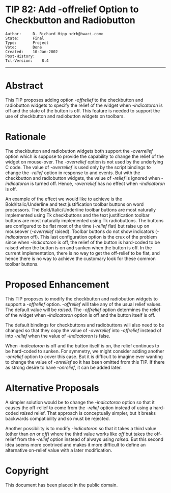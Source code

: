# TIP 82: Add -offrelief Option to Checkbutton and Radiobutton
	Author:		D. Richard Hipp <drh@hwaci.com>
	State:		Final
	Type:		Project
	Vote:		Done
	Created:	10-Jan-2002
	Post-History:	
	Tcl-Version:	8.4
-----

# Abstract

This TIP proposes adding option _-offrelief_ to the checkbutton and
radiobutton widgets to specify the relief of the widget when
_-indicatoron_ is off and the state of the button is off.  This
feature is needed to support the use of checkbutton and radiobutton
widgets on toolbars.

# Rationale

The checkbutton and radiobutton widgets both support the
_-overrelief_ option which is suppose to provide the capability to
change the relief of the widget on mouse-over.  The _-overrelief_
option is not used by the underlying C code.  The value of
_-overrelief_ is used only by the script bindings to change the
_-relief_ option in response to _<Enter>_ and _<Leave>_ events.
But with the checkbutton and radiobutton widgets, the value of
_-relief_ is ignored when _-indicatoron_ is turned off.  Hence,
_-overrelief_ has no effect when _-indicatoron_ is off.

An example of the effect we would like to achieve is the
Bold/Italic/Underline and text justification toolbar buttons on word
processors.  The Bold/Italic/Underline toolbar buttons are most
naturally implemented using Tk checkbuttons and the text justification
toolbar buttons are most naturally implemented using Tk radiobuttons.
The buttons are configured to be flat most of the time \(_-relief_
flat\) but raise up on mouseover \(_-overrelief_ raised\).  Toolbar
buttons do not show indicators \(_-indicatoron_ off\).  This last
configuration option is the crux of the problem since when
_-indicatoron_ is off, the relief of the button is hard-coded to be
raised when the button is on and sunken when the button is off.  In
the current implementation, there is no way to get the off-relief to
be flat, and hence there is no way to achieve the customary look for
these common toolbar buttons.

# Proposed Enhancement

This TIP proposes to modify the checkbutton and radiobutton widgets to
support a _-offrelief_ option.  _-offrelief_ will take any of the
usual relief values.  The default value will be _raised_.  The
_-offrelief_ option determines the relief of the widget when
_-indicatoron_ option is off and the button itself is off.

The default bindings for checkbuttons and radiobuttons will also need
to be changed so that they copy the value of _-overrelief_ into
_-offrelief_ instead of into _-relief_ when the value of
_-indicatoron_ is false.

When _-indicatoron_ is off and the button itself is on, the relief
continues to be hard-coded to sunken.  For symmetry, we might consider
adding another _-onrelief_ option to cover this case.  But it is
difficult to imagine ever wanting to change the value of _-onrelief_
so it has been omitted from this TIP.  If there as strong desire to
have _-onrelief_, it can be added later.

# Alternative Proposals

A simpler solution would be to change the _-indicatoron_ option so
that it causes the off-relief to come from the _-relief_ option
instead of using a hard-coded _raised_ relief.  That approach is
conceptually simpler, but it breaks backwards compatibility and so
must be rejected.

Another possibility is to modify _-indicatoron_ so that it takes a
third value \(other than _on_ or _off_\) where the third value works
like _off_ but takes the off-relief from the _-relief_ option
instead of always using _raised_.  But this second idea seems more
contrived and makes it more difficult to define an alternative
on-relief value with a later modification.

# Copyright

This document has been placed in the public domain.

